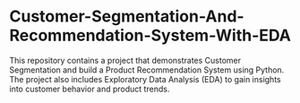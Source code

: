 # Customer-Segmentation-And-Recommendation-System-With-EDA
This repository contains a project that demonstrates Customer Segmentation and build a Product Recommendation System using Python. The project also includes Exploratory Data Analysis (EDA) to gain insights into customer behavior and product trends.
